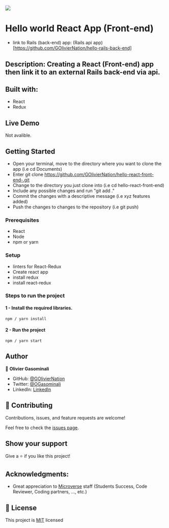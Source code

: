 # ![](https://img.shields.io/badge/Microverse-blueviolet) 

# Hello world React App (Front-end)

- link to Rails (back-end) app: (Rails api app)[https://github.com/GOlivierNation/hello-rails-back-end]

## Description: Creating a React (Front-end) app then link it to an external Rails back-end via api.

## Built with:

- React
- Redux

## Live Demo

Not avalible.

## Getting Started

- Open your terminal, move to the directory where you want to clone the app (i.e cd Documents)
- Enter git clone <https://github.com/GOlivierNation/hello-react-front-end-.git>
- Change to the directory you just clone into (i.e cd hello-react-front-end)
- Include any possible changes and run "git add ."
- Commit the changes with a descriptive message (i.e xyz features added)
- Push the changes to changes to the repository (i.e git push)

### Prerequisites

- React
- Node
- npm or yarn

### Setup

- linters for React-Redux
- Create react app
- install redux
- install react-redux

### Steps to run the project

#### 1 - Install the required libraries.

```
npm / yarn install
```

#### 2 - Run the project

```
npm / yarn start
```


## Author

👤 **Olivier Gasominali**

- GitHub: [@GOlivierNation](https://github.com/GOlivierNation)
- Twitter: [@OGasominali](https://twitter.com/OGasominali)
- LinkedIn: [LinkedIn](https://www.linkedin.com/in/oliviergasominali/)

## 🤝 Contributing

Contributions, issues, and feature requests are welcome!

Feel free to check the [issues page](https://github.com/aimalamiri/Ruby-Catalog/issues).

## Show your support

Give a ⭐️ if you like this project!

## Acknowledgments:

- Great appreciation to [Microverse](https://www.microverse.org/) staff (Students Success, Code Reviewer, Coding partners, ..., etc.)


## 📝 License

This project is [MIT](./LICENSE) licensed
